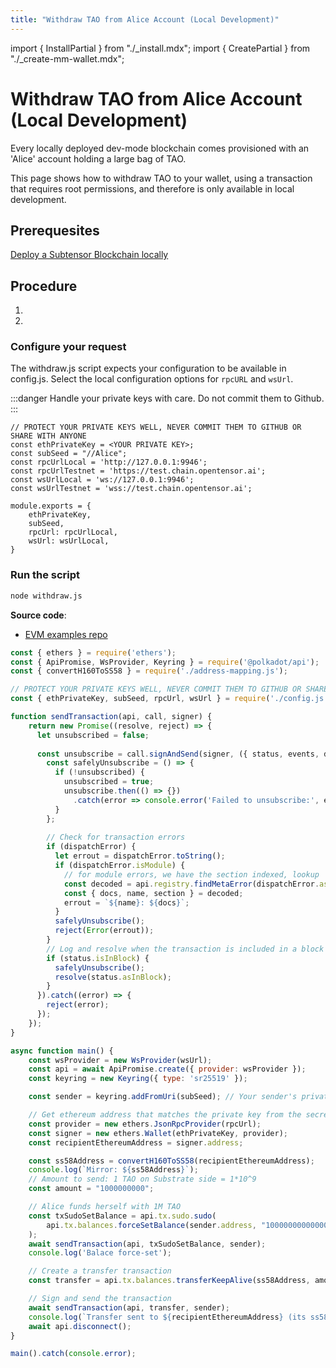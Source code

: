 ```yaml
---
title: "Withdraw TAO from Alice Account (Local Development)"
---
```


import { InstallPartial } from "./_install.mdx";
import { CreatePartial } from "./_create-mm-wallet.mdx";

# Withdraw TAO from Alice Account (Local Development)

Every locally deployed dev-mode blockchain comes provisioned with an 'Alice' account holding a large bag of TAO.

This page shows how to withdraw TAO to your wallet, using a transaction that requires root permissions, and therefore is only available in local development.

## Prerequesites

[Deploy a Subtensor Blockchain locally](../local-build/deploy)


## Procedure

1. <CreatePartial />

1. <InstallPartial />

### Configure your request

The withdraw.js script expects your configuration to be available in config.js.
Select the local configuration options for `rpcURL` and `wsUrl`.

:::danger
Handle your private keys with care. Do not commit them to Github.
:::
```
// PROTECT YOUR PRIVATE KEYS WELL, NEVER COMMIT THEM TO GITHUB OR SHARE WITH ANYONE
const ethPrivateKey = <YOUR PRIVATE KEY>;
const subSeed = "//Alice";
const rpcUrlLocal = 'http://127.0.0.1:9946';
const rpcUrlTestnet = 'https://test.chain.opentensor.ai';
const wsUrlLocal = 'ws://127.0.0.1:9946';
const wsUrlTestnet = 'wss://test.chain.opentensor.ai';

module.exports = {
    ethPrivateKey,
    subSeed,
    rpcUrl: rpcUrlLocal,
    wsUrl: wsUrlLocal,
}
```
### Run the script

```bash
node withdraw.js
```

**Source code**:

- [EVM examples repo](https://github.com/opentensor/evm-bittensor)

```javascript
const { ethers } = require('ethers');
const { ApiPromise, WsProvider, Keyring } = require('@polkadot/api');
const { convertH160ToSS58 } = require('./address-mapping.js');

// PROTECT YOUR PRIVATE KEYS WELL, NEVER COMMIT THEM TO GITHUB OR SHARE WITH ANYONE
const { ethPrivateKey, subSeed, rpcUrl, wsUrl } = require('./config.js');

function sendTransaction(api, call, signer) {
    return new Promise((resolve, reject) => {
      let unsubscribed = false;
  
      const unsubscribe = call.signAndSend(signer, ({ status, events, dispatchError }) => {
        const safelyUnsubscribe = () => {
          if (!unsubscribed) {
            unsubscribed = true;
            unsubscribe.then(() => {})
              .catch(error => console.error('Failed to unsubscribe:', error));
          }
        };
        
        // Check for transaction errors
        if (dispatchError) {
          let errout = dispatchError.toString();
          if (dispatchError.isModule) {
            // for module errors, we have the section indexed, lookup
            const decoded = api.registry.findMetaError(dispatchError.asModule);
            const { docs, name, section } = decoded;
            errout = `${name}: ${docs}`;
          }
          safelyUnsubscribe();
          reject(Error(errout));
        }
        // Log and resolve when the transaction is included in a block
        if (status.isInBlock) {
          safelyUnsubscribe();
          resolve(status.asInBlock);
        }
      }).catch((error) => {
        reject(error);
      });
    });
}

async function main() {
    const wsProvider = new WsProvider(wsUrl);
    const api = await ApiPromise.create({ provider: wsProvider });
    const keyring = new Keyring({ type: 'sr25519' });

    const sender = keyring.addFromUri(subSeed); // Your sender's private key/seed

    // Get ethereum address that matches the private key from the secrets file
    const provider = new ethers.JsonRpcProvider(rpcUrl);
    const signer = new ethers.Wallet(ethPrivateKey, provider);
    const recipientEthereumAddress = signer.address;

    const ss58Address = convertH160ToSS58(recipientEthereumAddress);
    console.log(`Mirror: ${ss58Address}`);
    // Amount to send: 1 TAO on Substrate side = 1*10^9
    const amount = "1000000000";

    // Alice funds herself with 1M TAO
    const txSudoSetBalance = api.tx.sudo.sudo(
        api.tx.balances.forceSetBalance(sender.address, "1000000000000000")
    );
    await sendTransaction(api, txSudoSetBalance, sender);
    console.log('Balace force-set');

    // Create a transfer transaction
    const transfer = api.tx.balances.transferKeepAlive(ss58Address, amount);

    // Sign and send the transaction
    await sendTransaction(api, transfer, sender);
    console.log(`Transfer sent to ${recipientEthereumAddress} (its ss58 mirror address is: ${ss58Address})`);
    await api.disconnect();
}

main().catch(console.error);

```
